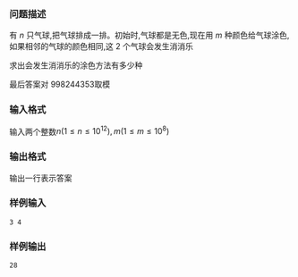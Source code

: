 ### 问题描述

有 $n$ 只气球,把气球排成一排。初始时,气球都是无色,现在用 $m$ 种颜色给气球涂色,如果相邻的气球的颜色相同,这 $2$ 个气球会发生消消乐

求出会发生消消乐的涂色方法有多少种

最后答案对 $998244353$取模
### 输入格式
输入两个整数$n(1 \leq n \leq 10 ^ {12}),m(1 \leq m \leq 10^8)$
### 输出格式
输出一行表示答案
### 样例输入
```
3 4
```
### 样例输出
```
28
```